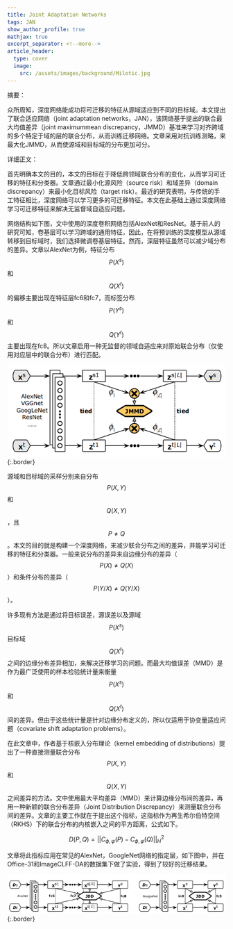 ```yaml
---
title: Joint Adaptation Networks
tags: JAN
show_author_profile: true
mathjax: true
excerpt_separator: <!--more-->
article_header:
  type: cover
  image:
    src: /assets/images/background/Milotic.jpg
---
```


摘要：

众所周知，深度网络能成功将可迁移的特征从源域适应到不同的目标域。本文提出了联合适应网络（joint adaptation networks，JAN），该网络基于提出的联合最大均值差异（joint maximummean discrepancy，JMMD）基准来学习对齐跨域的多个特定于域的层的联合分布，从而训练迁移网络。文章采用对抗训练测略，来最大化JMMD，从而使源域和目标域的分布更加可分。

<!--more-->

详细正文：

首先明确本文的目的，本文的目标在于降低跨领域联合分布的变化，从而学习可迁移的特征和分类器。文章通过最小化源风险（source risk）和域差异（domain discrepancy）来最小化目标风险（target risk）。最近的研究表明，与传统的手工特征相比，深度网络可以学习更多的可迁移特征。本文在此基础上通过深度网络学习可迁移特征来解决无监督域自适应问题。

网络结构如下图，文中使用的深度卷积网络包括AlexNet和ResNet。基于前人的研究可知，卷基层可以学习跨域的通用特征，因此，在将预训练的深度模型从源域转移到目标域时，我们选择微调卷基层特征。然而，深层特征虽然可以减少域分布的差异。文章以AlexNet为例，特征分布$$P(X^s)$$和$$Q(X^t)$$的偏移主要出现在特征层fc6和fc7，而标签分布$$P(Y^s)$$和$$Q(Y^t)$$主要出现在fc8。所以文章启用一种无监督的领域自适应来对原始联合分布（仅使用对应层中的联合分布）进行匹配。 

![Image](/assets/images/papers/JAN.png){:.border}

源域和目标域的采样分别来自分布$$P(X,Y)$$和$$Q(X,Y)$$，且$$P \neq Q$$。本文的目的就是构建一个深度网络，来减少联合分布之间的差异，并能学习可迁移的特征和分类器。一般来说分布的差异来自边缘分布的差异（$$P(X) \neq Q(X)$$）和条件分布的差异（$$P(Y/X) \neq Q(Y/X)$$）。

许多现有方法是通过将目标误差，源误差以及源域$$P(X^s)$$目标域$$Q(X^t)$$之间的边缘分布差异相加，来解决迁移学习的问题。而最大均值误差（MMD）是作为最广泛使用的样本检验统计量来衡量$$P(X^s)$$和$$Q(X^t)$$间的差异。但由于这些统计量是针对边缘分布定义的，所以仅适用于协变量适应问题（covariate shift adaptation problems）。

在此文章中，作者基于核嵌入分布理论（kernel embedding of distributions）提出了一种直接测量联合分布$$P(X,Y)$$和$$Q(X,Y)$$之间差异的方法。文中使用最大平均差异（MMD）来计算边缘分布间的差异，再用一种新颖的联合分布差异（Joint Distribution Discrepancy）来测量联合分布间的差异。文章的主要工作就在于提出这个指标，这指标作为再生希尔伯特空间（RKHS）下的联合分布的内核嵌入之间的平方距离，公式如下。

$$D(P,Q)=||C_{\phi,\varphi}(P)-C_{\phi,\varphi}(Q)||_H^2$$

文章将此指标应用在常见的AlexNet，GoogleNet网络的指定层，如下图中，并在Office-31和ImageCLFF-DA的数据集下做了实验，得到了较好的迁移结果。

![Image](/assets/images/papers/JAN2.png){:.border}